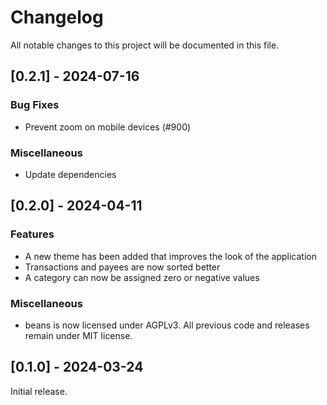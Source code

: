 # Changelog

All notable changes to this project will be documented in this file.

## [0.2.1] - 2024-07-16

### Bug Fixes

- Prevent zoom on mobile devices (#900)


### Miscellaneous

- Update dependencies




## [0.2.0] - 2024-04-11

### Features

- A new theme has been added that improves the look of the application
- Transactions and payees are now sorted better
- A category can now be assigned zero or negative values 


### Miscellaneous

- beans is now licensed under AGPLv3. All previous code and releases remain under MIT license.




## [0.1.0] - 2024-03-24

Initial release.

